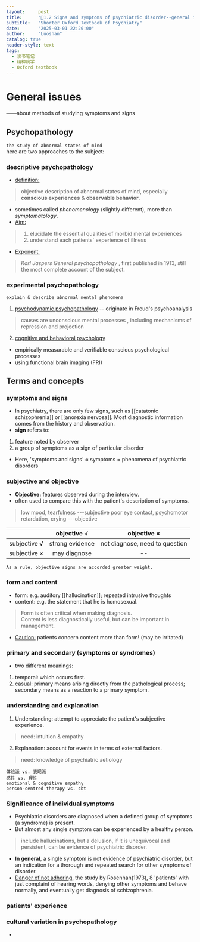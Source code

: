 ```yaml
---
layout:     post
title:      "📖1.2 Signs and symptoms of psychiatric disorder--general issues"
subtitle:   "Shorter Oxford Textbook of Psychiatry"
date:       "2025-03-01 22:20:00"
author:     "Luoshan"
catalog: true
header-style: text
tags:
  - 读书笔记
  - 精神病学
  - Oxford textbook
---
```

# General issues

——about methods of studying symptoms and signs

## Psychopathology
`the study of abnormal states of mind`  
here are two approaches to the subject:
### descriptive psychopathology
- <u>definition:</u> 
> objective description of abnormal states of mind, 
> especially  **conscious experiences** & **observable behavior**.
- sometimes called *phenomenology* (slightly different), more than *symptomatology*.
- <u>Aim:</u> 
> 1. elucidate the essential qualities of morbid mental experiences
> 2. understand each patients' experience of illness
- <u>Exponent:</u> 
> *Karl Jaspers*
> *General psychopathology* , first published in 1913, still the most complete account of the subject.

### experimental psychopathology
`explain & describe abnormal mental phenomena`
1. <u>psychodynamic psychopathology</u> -- originate in Freud's psychoanalysis
>   causes are unconscious mental processes
>   , including mechanisms of repression and projection
2. <u>cognitive and behavioral psychology</u> 
- empirically measurable and verifiable conscious psychological processes
- using functional brain imaging (FRI)


## Terms and concepts
### symptoms and signs
- In psychiatry, there are only few signs, such as [[catatonic schizophrenia]] or [[anorexia nervosa]]. Most diagnostic information comes from the history and observation. 
- **sign** refers to:
1. feature noted by observer
2. a group of symptoms as a sign of particular disorder
- Here, 'symptoms and signs' ≈ symptoms = phenomena of psychiatric disorders

### subjective and objective
- **Objective:** features observed during the interview.
-    often used to compare this with the patient's description of symptoms.
> low mood, tearfulness      ---subjective
> poor eye contact, psychomotor retardation, crying      ---objective

|              | objective √     |          objective ×           |
| ------------ | :-------------: | :----------------------------: |
| subjective √ | strong evidence | not diagnose, need to question |
| subjective × | may diagnose    |               --               |

```
As a rule, objective signs are accorded greater weight.
```
### form and content
- form: e.g. auditory [[hallucination]]; repeated intrusive thoughts 
- content: e.g. the statement that he is homosexual.
> Form is often critical when making diagnosis.  
> Content is less diagnostically useful, but can be important in management.
- <u>Caution:</u> patients concern content more than form! (may be irritated)

### primary and secondary (symptoms or syndromes)
- two different meanings:  
1. temporal: which occurs first.
2. casual: primary means arising directly from the pathological process;
        secondary means as a reaction to a primary symptom.

### understanding and explanation
1. Understanding: attempt to appreciate the patient's subjective experience.
> need: intuition & empathy
2. Explanation: account for events in terms of external factors.
> need: knowledge of psychiatric aetiology

`体验派 vs. 表现派`  
`感性 vs. 理性`  
`emotional & cognitive empathy`  
`person-centred therapy vs. cbt`

### Significance of individual symptoms
- Psychiatric disorders are diagnosed when a defined group of symptoms (a syndrome) is present.
- But almost any single symptom can be experienced by a healthy person.
> include hallucinations, but a delusion, if it is unequivocal and persistent, can be evidence of psychiatric disorder.

- **In general**, a single symptom is not evidence of psychiatric disorder, but an indication for a thorough and repeated search for other symptoms of disorder.
- <u>Danger of not adhering,</u> the study by Rosenhan(1973), 8 'patients' with just complaint of hearing words, denying other symptoms and behave normally, and eventually get diagnosis of schizophrenia.
  
### patients' experience



### cultural variation in psychopathology
- 
